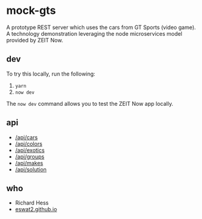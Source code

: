 # mock-gts

A prototype REST server which uses the cars from GT Sports (video game).  A technology demonstration leveraging the node microservices model provided by ZEIT Now.

## dev

To try this locally, run the following:

1. `yarn`
2. `now dev`

The `now dev` command allows you to test the ZEIT Now app locally.

## api

- [/api/cars][api-cars]
- [/api/colors][api-colors]
- [/api/exotics][api-exotics]
- [/api/groups][api-groups]
- [/api/makes][api-makes]
- [/api/solution][api-solution]

## who

- Richard Hess
- [eswat2.github.io][eswat2-io]


[api-cars]: https://mock-gts.eswat2.now.sh/api/cars
[api-colors]: https://mock-gts.eswat2.now.sh/api/colors
[api-exotics]: https://mock-gts.eswat2.now.sh/api/exotics
[api-groups]: https://mock-gts.eswat2.now.sh/api/groups
[api-makes]: https://mock-gts.eswat2.now.sh/api/makes
[api-solution]: https://mock-gts.eswat2.now.sh/api/solution
[eswat2-io]: https://eswat2.github.io

